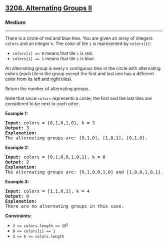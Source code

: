 <h2><a href="https://leetcode.com/problems/alternating-groups-ii">3208. Alternating Groups II</a></h2>
<h3>Medium</h3>
<hr>
<p>There is a circle of red and blue tiles. You are given an array of integers <code>colors</code> and an integer <code>k</code>. The color of tile <code>i</code> is represented by <code>colors[i]</code>:</p>
<ul>
    <li><code>colors[i] == 0</code> means that tile <code>i</code> is red.</li>
    <li><code>colors[i] == 1</code> means that tile <code>i</code> is blue.</li>
</ul>
<p>An alternating group is every <code>k</code> contiguous tiles in the circle with alternating colors (each tile in the group except the first and last one has a different color from its left and right tiles).</p>
<p>Return the number of alternating groups.</p>

<p>Note that since <code>colors</code> represents a circle, the first and the last tiles are considered to be next to each other.</p>

<p><strong>Example 1:</strong></p>
<pre>
<strong>Input:</strong> colors = [0,1,0,1,0], k = 3
<strong>Output:</strong> 3
<strong>Explanation:</strong>
The alternating groups are: [0,1,0], [1,0,1], [0,1,0].
</pre>

<p><strong>Example 2:</strong></p>
<pre>
<strong>Input:</strong> colors = [0,1,0,0,1,0,1], k = 6
<strong>Output:</strong> 2
<strong>Explanation:</strong>
The alternating groups are: [0,1,0,0,1,0] and [1,0,0,1,0,1].
</pre>

<p><strong>Example 3:</strong></p>
<pre>
<strong>Input:</strong> colors = [1,1,0,1], k = 4
<strong>Output:</strong> 0
<strong>Explanation:</strong>
There are no alternating groups in this case.
</pre>

<p><strong>Constraints:</strong></p>
<ul>
    <li><code>3 <= colors.length <= 10<sup>5</sup></code></li>
    <li><code>0 <= colors[i] <= 1</code></li>
    <li><code>3 <= k <= colors.length</code></li>
</ul>

